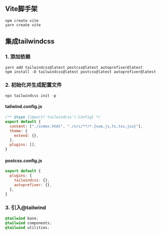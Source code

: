 

## Vite脚手架

```shell
npm create vite
yarn create vite
```

## 集成tailwindcss
### 1. 添加依赖
```shell
yarn add tailwindcss@latest postcss@latest autoprefixer@latest
npm install -D tailwindcss@latest postcss@latest autoprefixer@latest
```

### 2. 初始化并生成配置文件
```shell
npx tailwindcss init -p
```

#### tailwind.config.js
```javascript
/** @type {import('tailwindcss').Config} */
export default {
  content: ["./index.html", "./src/**/*.{vue,js,ts,tsx,jsx}"],
  theme: {
    extend: {},
  },
  plugins: [],
}
```

#### postcss.config.js
```javascript
export default {
  plugins: {
    tailwindcss: {},
    autoprefixer: {},
  },
}
```

### 3. 引入@tailwind
```css
@tailwind base;
@tailwind components;
@tailwind utilities;
```